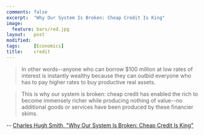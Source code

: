 ```yaml
---
comments: false
excerpt:  "Why Our System Is Broken: Cheap Credit Is King"
image:
  feature: bars/red.jpg
layout:   post
modified:
tags:     [Economics]
title:    credit
---
```


> In other words--anyone who can borrow $100 million at low rates of interest is instantly wealthy because they can
> outbid everyone who has to pay higher rates to buy productive real assets.

> This is why our system is broken: cheap credit has enabled the rich to become immensely richer while producing
> nothing of value--no additional goods or services have been produced by these financier skims.

-- [Charles Hugh Smith, "Why Our System Is Broken: Cheap Credit Is King"](http://charleshughsmith.blogspot.com/2017/01/why-our-system-is-broken-cheap-credit.html)
